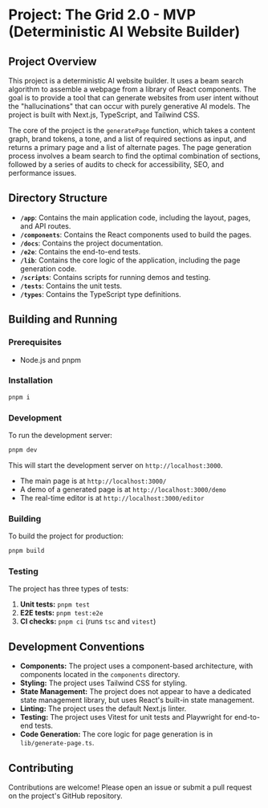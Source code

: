 # Project: The Grid 2.0 - MVP (Deterministic AI Website Builder)

## Project Overview

This project is a deterministic AI website builder. It uses a beam search algorithm to assemble a webpage from a library of React components. The goal is to provide a tool that can generate websites from user intent without the "hallucinations" that can occur with purely generative AI models. The project is built with Next.js, TypeScript, and Tailwind CSS.

The core of the project is the `generatePage` function, which takes a content graph, brand tokens, a tone, and a list of required sections as input, and returns a primary page and a list of alternate pages. The page generation process involves a beam search to find the optimal combination of sections, followed by a series of audits to check for accessibility, SEO, and performance issues.

## Directory Structure

- **`/app`**: Contains the main application code, including the layout, pages, and API routes.
- **`/components`**: Contains the React components used to build the pages.
- **`/docs`**: Contains the project documentation.
- **`/e2e`**: Contains the end-to-end tests.
- **`/lib`**: Contains the core logic of the application, including the page generation code.
- **`/scripts`**: Contains scripts for running demos and testing.
- **`/tests`**: Contains the unit tests.
- **`/types`**: Contains the TypeScript type definitions.

## Building and Running

### Prerequisites

- Node.js and pnpm

### Installation

```bash
pnpm i
```

### Development

To run the development server:

```bash
pnpm dev
```

This will start the development server on `http://localhost:3000`.

- The main page is at `http://localhost:3000/`
- A demo of a generated page is at `http://localhost:3000/demo`
- The real-time editor is at `http://localhost:3000/editor`

### Building

To build the project for production:

```bash
pnpm build
```

### Testing

The project has three types of tests:

1.  **Unit tests:** `pnpm test`
2.  **E2E tests:** `pnpm test:e2e`
3.  **CI checks:** `pnpm ci` (runs `tsc` and `vitest`)

## Development Conventions

- **Components:** The project uses a component-based architecture, with components located in the `components` directory.
- **Styling:** The project uses Tailwind CSS for styling.
- **State Management:** The project does not appear to have a dedicated state management library, but uses React's built-in state management.
- **Linting:** The project uses the default Next.js linter.
- **Testing:** The project uses Vitest for unit tests and Playwright for end-to-end tests.
- **Code Generation:** The core logic for page generation is in `lib/generate-page.ts`.

## Contributing

Contributions are welcome! Please open an issue or submit a pull request on the project's GitHub repository.